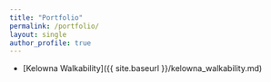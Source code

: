 ```yaml
---
title: "Portfolio"
permalink: /portfolio/
layout: single
author_profile: true
---
```

- [Kelowna Walkability]({{ site.baseurl }}/kelowna_walkability.md)